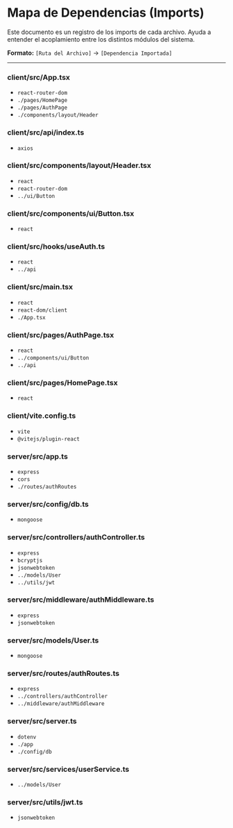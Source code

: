 # Mapa de Dependencias (Imports)

Este documento es un registro de los imports de cada archivo. Ayuda a entender el acoplamiento entre los distintos módulos del sistema.

**Formato:** `[Ruta del Archivo]` -> `[Dependencia Importada]`

---

### client/src/App.tsx
- `react-router-dom`
- `./pages/HomePage`
- `./pages/AuthPage`
- `./components/layout/Header`

### client/src/api/index.ts
- `axios`

### client/src/components/layout/Header.tsx
- `react`
- `react-router-dom`
- `../ui/Button`

### client/src/components/ui/Button.tsx
- `react`

### client/src/hooks/useAuth.ts
- `react`
- `../api`

### client/src/main.tsx
- `react`
- `react-dom/client`
- `./App.tsx`

### client/src/pages/AuthPage.tsx
- `react`
- `../components/ui/Button`
- `../api`

### client/src/pages/HomePage.tsx
- `react`

### client/vite.config.ts
- `vite`
- `@vitejs/plugin-react`

### server/src/app.ts
- `express`
- `cors`
- `./routes/authRoutes`

### server/src/config/db.ts
- `mongoose`

### server/src/controllers/authController.ts
- `express`
- `bcryptjs`
- `jsonwebtoken`
- `../models/User`
- `../utils/jwt`

### server/src/middleware/authMiddleware.ts
- `express`
- `jsonwebtoken`

### server/src/models/User.ts
- `mongoose`

### server/src/routes/authRoutes.ts
- `express`
- `../controllers/authController`
- `../middleware/authMiddleware`

### server/src/server.ts
- `dotenv`
- `./app`
- `./config/db`

### server/src/services/userService.ts
- `../models/User`

### server/src/utils/jwt.ts
- `jsonwebtoken`

